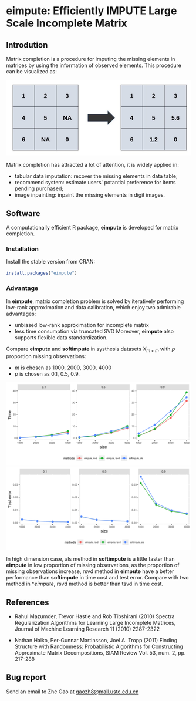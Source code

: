 # eimpute: Efficiently IMPUTE Large Scale Incomplete Matrix

Introdution
----------
Matrix completion is a procedure for imputing the missing elements in matrices by using the information of observed elements. This procedure can be visualized as:

![](./vignettes/matrixcom.jpg)

Matrix completion has attracted a lot of attention, it is widely applied in:
- tabular data imputation: recover the missing elements in data table;
- recommend system: estimate users' potantial preference for items pending purchased;
- image inpainting: inpaint the missing elements in digit images.


Software
----------
A computationally efficient R package, **eimpute** is developed for matrix completion.

### Installation
Install the stable version from CRAN:        
```R
install.packages("eimpute")
```

### Advantage
In **eimpute**, matrix completion problem is solved by iteratively performing low-rank approximation and data calibration, which enjoy two admirable advantages:
- unbiased low-rank approximation for incomplete matrix
- less time consumption via truncated SVD 
Moreover, **eimpute** also supports flexible data standardization.

Compare **eimpute** and **softimpute** in systhesis datasets $X_{m \times m}$ with $p$ proportion missing observations:

- $m$ is chosen as 1000, 2000, 3000, 4000
- $p$ is chosen as 0.1, 0.5, 0.9.

![](./vignettes/time3.png)
![](./vignettes/error3.png)

In high dimension case, als method in **softimpute** is a little faster than **eimpute** in low proportion of missing observations, as the proportion of missing observations increase, rsvd method in **eimpute** have a better performance than **softimpute** in time cost and test error. Compare with two method in **eimpute*, rsvd method is better than tsvd in time cost.

References
----------
- Rahul Mazumder, Trevor Hastie and Rob Tibshirani (2010) Spectra Regularization Algorithms for Learning Large Incomplete Matrices, Journal of Machine Learning Research 11 (2010) 2287-2322

- Nathan Halko, Per-Gunnar Martinsson, Joel A. Tropp (2011) Finding Structure with Randomness: Probabilistic Algorithms for Constructing Approximate Matrix Decompositions, SIAM Review Vol. 53, num. 2, pp. 217-288

Bug report
----------
Send an email to Zhe Gao at gaozh8@mail.ustc.edu.cn
